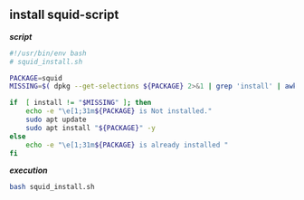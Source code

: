 ## install squid-script

**_script_**

```bash
#!/usr/bin/env bash
# squid_install.sh

PACKAGE=squid
MISSING=$( dpkg --get-selections ${PACKAGE} 2>&1 | grep 'install' | awk '{ print $2 }')

if  [ install != "$MISSING" ]; then
    echo -e "\e[1;31m${PACKAGE} is Not installed."
    sudo apt update
    sudo apt install "${PACKAGE}" -y   
else
    echo -e "\e[1;31m${PACKAGE} is already installed "
fi
```

**_execution_**

```bash
bash squid_install.sh
```
